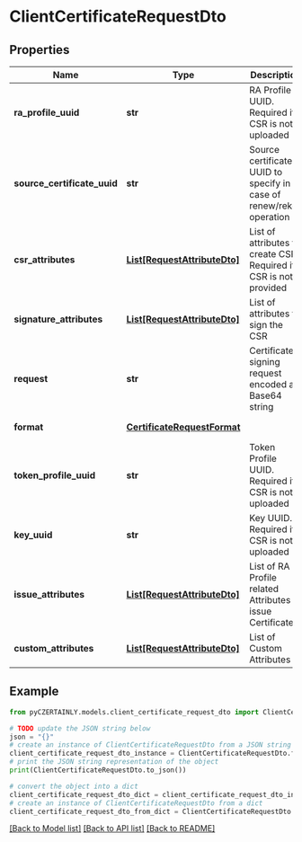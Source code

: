 # ClientCertificateRequestDto


## Properties

Name | Type | Description | Notes
------------ | ------------- | ------------- | -------------
**ra_profile_uuid** | **str** | RA Profile UUID. Required if CSR is not uploaded | 
**source_certificate_uuid** | **str** | Source certificate UUID to specify in case of renew/rekey operation | [optional] 
**csr_attributes** | [**List[RequestAttributeDto]**](RequestAttributeDto.md) | List of attributes to create CSR. Required if CSR is not provided | [optional] 
**signature_attributes** | [**List[RequestAttributeDto]**](RequestAttributeDto.md) | List of attributes to sign the CSR | [optional] 
**request** | **str** | Certificate signing request encoded as Base64 string | [optional] 
**format** | [**CertificateRequestFormat**](CertificateRequestFormat.md) |  | [optional] [default to CertificateRequestFormat.PKCS10]
**token_profile_uuid** | **str** | Token Profile UUID. Required if CSR is not uploaded | [optional] 
**key_uuid** | **str** | Key UUID. Required if CSR is not uploaded | [optional] 
**issue_attributes** | [**List[RequestAttributeDto]**](RequestAttributeDto.md) | List of RA Profile related Attributes to issue Certificate | 
**custom_attributes** | [**List[RequestAttributeDto]**](RequestAttributeDto.md) | List of Custom Attributes | [optional] 

## Example

```python
from pyCZERTAINLY.models.client_certificate_request_dto import ClientCertificateRequestDto

# TODO update the JSON string below
json = "{}"
# create an instance of ClientCertificateRequestDto from a JSON string
client_certificate_request_dto_instance = ClientCertificateRequestDto.from_json(json)
# print the JSON string representation of the object
print(ClientCertificateRequestDto.to_json())

# convert the object into a dict
client_certificate_request_dto_dict = client_certificate_request_dto_instance.to_dict()
# create an instance of ClientCertificateRequestDto from a dict
client_certificate_request_dto_from_dict = ClientCertificateRequestDto.from_dict(client_certificate_request_dto_dict)
```
[[Back to Model list]](../README.md#documentation-for-models) [[Back to API list]](../README.md#documentation-for-api-endpoints) [[Back to README]](../README.md)


